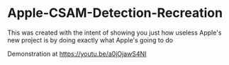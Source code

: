 # Apple-CSAM-Detection-Recreation
This was created with the intent of showing you just how useless Apple's new project is by doing exactly what Apple's going to do

Demonstration at https://youtu.be/a0jOjawS4NI

